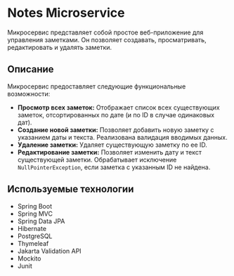 # Notes Microservice

Микросервис представляет собой простое веб-приложение для управления заметками.  Он позволяет создавать, просматривать, редактировать и удалять заметки.

## Описание

Микросервис предоставляет следующие функциональные возможности:

*   **Просмотр всех заметок:**  Отображает список всех существующих заметок, отсортированных по дате (и по ID в случае одинаковых дат).
*   **Создание новой заметки:**  Позволяет добавить новую заметку с указанием даты и текста.  Реализована валидация вводимых данных.
*   **Удаление заметки:**  Удаляет существующую заметку по ее ID.
*   **Редактирование заметки:**  Позволяет изменить дату и текст существующей заметки.  Обрабатывает исключение `NullPointerException`, если заметка с указанным ID не найдена.

## Используемые технологии

*  Spring Boot
*  Spring MVC
*  Spring Data JPA
*  Hibernate
*  PostgreSQL
*  Thymeleaf
*  Jakarta Validation API
*  Mockito
*  Junit

